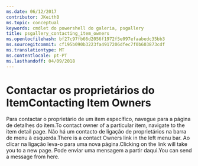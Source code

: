 ```yaml
---
ms.date: 06/12/2017
contributor: JKeithB
ms.topic: conceptual
keywords: cmdlet do powershell do galeria, psgallery
title: psgallery_contacting_item_owners
ms.openlocfilehash: bf27c97fb66d2056f1972f5e097efaabedc35bb3
ms.sourcegitcommit: cf195b090b3223fa4917206dfec7f0b603873cdf
ms.translationtype: MT
ms.contentlocale: pt-PT
ms.lasthandoff: 04/09/2018
---
```

# <a name="contacting-item-owners"></a><span data-ttu-id="8f98f-103">Contactar os proprietários do Item</span><span class="sxs-lookup"><span data-stu-id="8f98f-103">Contacting Item Owners</span></span>

<span data-ttu-id="8f98f-104">Para contactar o proprietário de um item específico, navegue para a página de detalhes do item.</span><span class="sxs-lookup"><span data-stu-id="8f98f-104">To contact owner of a particular item, navigate to the item detail page.</span></span>
<span data-ttu-id="8f98f-105">Não há um contacto de ligação de proprietários na barra de menu à esquerda.</span><span class="sxs-lookup"><span data-stu-id="8f98f-105">There is a contact Owners link in the left menu bar.</span></span>
<span data-ttu-id="8f98f-106">Ao clicar na ligação leva-o para uma nova página.</span><span class="sxs-lookup"><span data-stu-id="8f98f-106">Clicking on the link will take you to a new page.</span></span>
<span data-ttu-id="8f98f-107">Pode enviar uma mensagem a partir daqui.</span><span class="sxs-lookup"><span data-stu-id="8f98f-107">You can send a message from here.</span></span>